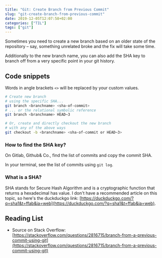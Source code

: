 ```yaml
---
title: "Git: Create Branch from Previous Commit"
slug: "git-create-branch-from-previous-commit"
date: 2019-12-05T12:07:58+02:00
categories: ["TIL"]
tags: ["git"]
---
```


Sometimes you need to create a new branch based on an older state of the repository – say, something unrelated broke and the fix will take some time.

Additionally to the new branch name, you can also add the SHA key to branch off from a very specific point in your git history.

## Code snippets

Words in angle brackets `<>` will be replaced by your custom values.

```bash
# Create new branch
# using the specific SHA...
git branch <branchname> <sha-of-commit>
# ... or the relational symbolic reference
git branch <branchname> HEAD~3

# Or, create and directly checkout the new branch
# with any of the above ways
git checkout -b <branchname> <sha-of-commit or HEAD~3>
```

### How to find the SHA key?

On Gitlab, Github& Co., find the list of commits and copy the commit SHA.

In your terminal, see the list of commits using `git log`.

### What is a SHA?

SHA stands for Secure Hash Algorithm and is a cryptographic function that returns a hexadecimal has value. I don't have a recommended article on this topic, so here's the duckduckgo link: [https://duckduckgo.com/?q=sha1&t=ffab&ia=web](https://duckduckgo.com/?q=sha1&t=ffab&ia=web).



## Reading List

- Source on Stack Overflow: [https://stackoverflow.com/questions/2816715/branch-from-a-previous-commit-using-git](https://stackoverflow.com/questions/2816715/branch-from-a-previous-commit-using-git)
